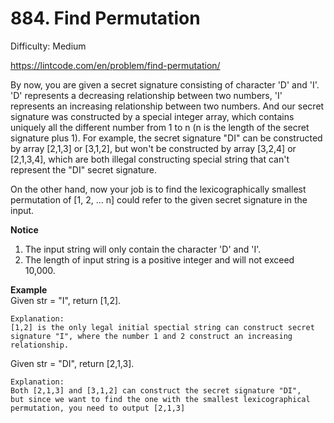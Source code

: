 # 884. Find Permutation

Difficulty: Medium

https://lintcode.com/en/problem/find-permutation/

By now, you are given a secret signature consisting of character 'D' and 'I'. 'D' represents a decreasing relationship between two numbers, 'I' represents an increasing relationship between two numbers. And our secret signature was constructed by a special integer array, which contains uniquely all the different number from 1 to n (n is the length of the secret signature plus 1). For example, the secret signature "DI" can be constructed by array [2,1,3] or [3,1,2], but won't be constructed by array [3,2,4] or [2,1,3,4], which are both illegal constructing special string that can't represent the "DI" secret signature.

On the other hand, now your job is to find the lexicographically smallest permutation of [1, 2, ... n] could refer to the given secret signature in the input.

**Notice**  
1. The input string will only contain the character 'D' and 'I'.
2. The length of input string is a positive integer and will not exceed 10,000.

**Example**  
Given str = "I", return [1,2].
```
Explanation: 
[1,2] is the only legal initial spectial string can construct secret signature "I", where the number 1 and 2 construct an increasing relationship.
```
Given str = "DI", return [2,1,3].
```
Explanation: 
Both [2,1,3] and [3,1,2] can construct the secret signature "DI", 
but since we want to find the one with the smallest lexicographical permutation, you need to output [2,1,3]
```
